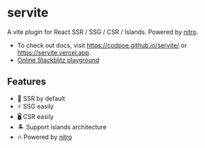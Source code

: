 # servite

A vite plugin for React SSR / SSG / CSR / Islands. Powered by [nitro](https://github.com/unjs/nitro).

- To check out docs, visit https://codpoe.github.io/servite/ or https://servite.vercel.app.
- [Online Stackblitz playground](https://stackblitz.com/edit/servite-t37smj?file=src/pages/page.tsx)

## Features

- 🌟 SSR by default
- ⚡️ SSG easily
- 🖥 CSR easily
- 🏝 Support islands architecture
- 🔥 Powered by [nitro](https://github.com/unjs/nitro)
